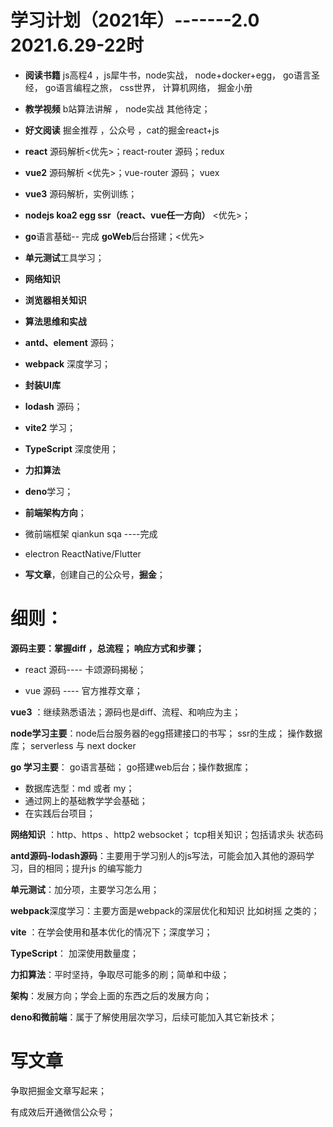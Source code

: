 # 学习计划（2021年）-------2.0  2021.6.29-22时

* **阅读书籍** js高程4 ，js犀牛书，node实战， node+docker+egg， go语言圣经， go语言编程之旅， css世界， 计算机网络， 掘金小册
  
* **教学视频** b站算法讲解 ， node实战 其他待定；

* **好文阅读** 掘金推荐 ，公众号 ，cat的掘金react+js

* **react** 源码解析<优先>；react-router 源码；redux

* **vue2** 源码解析 <优先>；vue-router 源码； vuex
  
* **vue3** 源码解析，实例训练；

* **nodejs koa2 egg ssr（react、vue任一方向）** <优先>；

* **go**语言基础-- 完成   **goWeb**后台搭建；<优先>

* **单元测试**工具学习；

* **网络知识**

* **浏览器相关知识**

* **算法思维和实战**

* **antd、element** 源码；

* **webpack** 深度学习；

* **封装UI库**

* **lodash** 源码；

* **vite2** 学习；

* **TypeScript** 深度使用；

* **力扣算法**

* **deno**学习；

* **前端架构方向**；

* 微前端框架 qiankun sqa     ----完成

* electron ReactNative/Flutter 

* **写文章**，创建自己的公众号，**掘金**；

# 细则：

**源码主要：掌握diff ，总流程； 响应方式和步骤；**

*  react 源码---- 卡颂源码揭秘；

*  vue 源码 ---- 官方推荐文章；
  
**vue3** ：继续熟悉语法；源码也是diff、流程、和响应为主；
  

**node学习主要**：node后台服务器的egg搭建接口的书写； ssr的生成； 操作数据库； serverless 与 next  docker

**go 学习主要**： go语言基础； go搭建web后台；操作数据库；

* 数据库选型：md 或者 my；
* 通过网上的基础教学学会基础；
* 在实践后台项目；

 **网络知识** ：http、https 、http2 websocket； tcp相关知识；包括请求头 状态码

**antd源码-lodash源码**：主要用于学习别人的js写法，可能会加入其他的源码学习，目的相同；提升js 的编写能力

**单元测试**：加分项，主要学习怎么用；

**webpack**深度学习：主要方面是webpack的深层优化和知识  比如树摇 之类的；

**vite** ：在学会使用和基本优化的情况下；深度学习；

**TypeScript**： 加深使用数量度；

**力扣算法**：平时坚持，争取尽可能多的刷；简单和中级；

**架构**：发展方向；学会上面的东西之后的发展方向；

**deno和微前端**：属于了解使用层次学习，后续可能加入其它新技术；


# 写文章

争取把掘金文章写起来；

有成效后开通微信公众号；